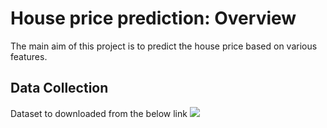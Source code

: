 # House price prediction: Overview
The main aim of this project is to predict the house price based on various features.
## Data Collection
Dataset to downloaded from the below link
![](https://www.kaggle.com/c/house-prices-advanced-regression-techniques/data)


